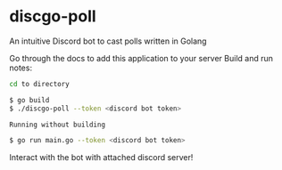 # discgo-poll
An intuitive Discord bot to cast polls written in Golang

Go through the docs to add this application to your server
Build and run notes:

```bash
cd to directory

$ go build
$ ./discgo-poll --token <discord bot token>

Running without building

$ go run main.go --token <discord bot token>
```

Interact with the bot with attached discord server!